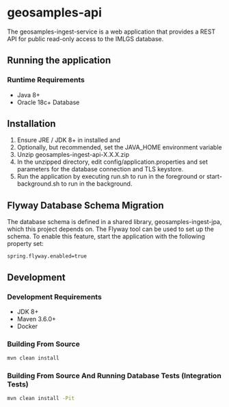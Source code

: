 # geosamples-api
The geosamples-ingest-service is a web application that provides a REST API for public read-only access to the IMLGS database.

## Running the application

### Runtime Requirements
- Java 8+
- Oracle 18c+ Database

## Installation
1. Ensure JRE / JDK 8+ in installed and
2. Optionally, but recommended, set the JAVA_HOME environment variable
2. Unzip geosamples-ingest-api-X.X.X.zip
2. In the unzipped directory, edit config/application.properties and set parameters for the database connection and TLS keystore.
3. Run the application by executing run.sh to run in the foreground or start-background.sh to run in the background.

## Flyway Database Schema Migration
The database schema is defined in a shared library, geosamples-ingest-jpa, which this project depends on.  The Flyway tool can
be used to set up the schema.  To enable this feature, start the application with the following property set:
```properties
spring.flyway.enabled=true
```


## Development

### Development Requirements
- JDK 8+
- Maven 3.6.0+
- Docker

### Building From Source
```bash
mvn clean install
```

### Building From Source And Running Database Tests (Integration Tests)
```bash
mvn clean install -Pit
```